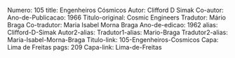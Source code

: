 Numero: 105
title: Engenheiros Cósmicos
Autor: Clifford D Simak
Co-autor: 
Ano-de-Publicacao: 1966
Titulo-original: Cosmic Engineers
Tradutor: Mário Braga
Co-tradutor: Maria Isabel Morna Braga
Ano-de-edicao: 1962
alias: Clifford-D-Simak
Autor2-alias: 
Tradutor1-alias: Mario-Braga
Tradutor2-alias: Maria-Isabel-Morna-Braga
Titulo-link: 105-Engenheiros-Cosmicos
Capa: Lima de Freitas
pags: 209
Capa-link: Lima-de-Freitas
